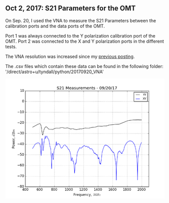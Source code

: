 ## Oct 2, 2017: S21 Parameters for the OMT

On Sep. 20, I used the VNA to measure the S21 Parameters between the calibration
ports and the data ports of the OMT.

Port 1 was always connected to the Y polarization calibration port of the OMT.
Port 2 was connected to the X and Y polarization ports in the different tests.

The VNA resolution was increased since my [previous posting](../20170915_S-Parameter_Measurements/index.md).

The .csv files which contain these data can be found in the following folder:
        '/direct/astro+u/tyndall/python/20170920_VNA'

![S21](fullrange.png)





